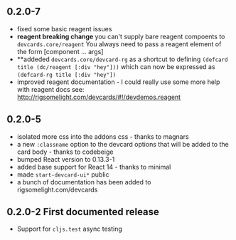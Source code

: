 ## 0.2.0-7

* fixed some basic reagent issues
* **reagent breaking change** you can't supply bare reagent compoents to
  `devcards.core/reagent` You always need to pass a reagent element of
  the form [component ... args]
* **addeded `devcards.core/devcard-rg` as a shortcut to defining
  `(defcard title (dc/reagent [:div "hey"]))` which can now be
  expressed as `(defcard-rg title [:div "hey"])`
* improved reagent documentation - I could really use some more
  help with reagent docs
  see: http://rigsomelight.com/devcards/#!/devdemos.reagent

## 0.2.0-5

* isolated more css into the addons css - thanks to magnars
* a new `:classname` option to the devcard options that will be added
to the card body - thanks to codebeige
* bumped React version to 0.13.3-1
* added base support for React 14 - thanks to minimal
* made `start-devcard-ui*` public
* a bunch of documentation has been added to rigsomelight.com/devcards

## 0.2.0-2 First documented release

* Support for `cljs.test` async testing

